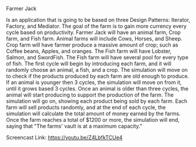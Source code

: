 Farmer Jack

 Is an application that is going to be based on three Design Patterns: Iterator, Factory, and Mediator. The goal of the farm is to gain more currency every cycle based on productivity. Farmer Jack will have an animal farm, Crop farm, and Fish farm. Animal farms will include Cows, Horses, and Sheep. Crop farm will have farmer produce a massive amount of crop; such as Coffee beans, Apples, and oranges. The Fish farm will have Lobster, Salmon, and SwordFish. The Fish farm will have several pool for every type of fish. The first cycle will begin by introducing each farm, and it will randomly choose an animal, a fish, and a crop. The simulation will move on to check if the products produced by each farm are old enough to produce. If an animal is younger then 3 cycles, the simulation will move on from it, until it grows based 3 cycles. Once an animal is older than three cycles, the animal will start producing to support the production of the farm. The simulation will go on, showing each product being sold by each farm. Each farm will sell products randomly, and at the end of each cycle, the simulation will calculate the total amount of money earned by the farms. Once the farm reaches a total of $1200 or more, the simulation will end, saying that "The farms' vault is at a maximum capacity."
 
 Screencast Link: https://youtu.be/Z4LbfkTCUe4
 
 
